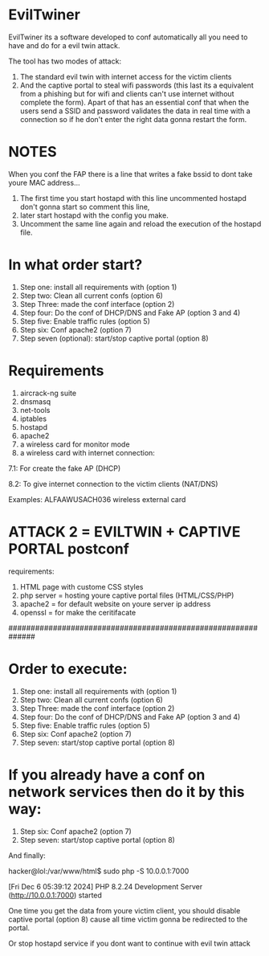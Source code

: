 # EvilTwiner

EvilTwiner its a software developed to conf automatically all you need to have and do for a evil twin attack.

The tool has two modes of attack: 

1. The standard evil twin with internet access for the victim clients
2. And the captive portal to steal wifi passwords (this last its a equivalent from a phishing but for wifi and clients can't use internet without complete the form).
   Apart of that has an essential conf that when the users send a SSID and password validates the data in real time with a connection so if he don't enter the right data gonna restart the form.

# NOTES

When you conf the FAP there is a line that writes a fake bssid to dont take youre MAC address...

1. The first time you start hostapd with this line uncommented hostapd don't gonna start so comment this line, 
2. later start hostapd with the config you make.
3. Uncomment the same line again and reload the execution of the hostapd file.


# In what order start?

1. Step one: install all requirements with (option 1)
2. Step two: Clean all current confs (option 6)
3. Step Three: made the conf interface (option 2)
4. Step four: Do the conf of DHCP/DNS and Fake AP (option 3 and 4)
5. Step five: Enable traffic rules (option 5)
6. Step six: Conf apache2 (option 7)
7. Step seven (optional): start/stop captive portal (option 8)

# Requirements

1. aircrack-ng suite
2. dnsmasq
3. net-tools
4. iptables
5. hostapd
6. apache2
7. a wireless card for monitor mode
8. a wireless card with internet connection:

7.1: For create the fake AP (DHCP)

8.2: To give internet connection to the victim clients (NAT/DNS)

Examples: ALFAAWUSACH036 wireless external card


# ATTACK 2 = EVILTWIN + CAPTIVE PORTAL postconf

requirements:

1. HTML page with custome CSS styles
2. php server = hosting youre captive portal files (HTML/CSS/PHP)
3. apache2 = for default website on youre server ip address
4. openssl = for make the ceritifacate

##############################################################

# Order to execute:

1. Step one: install all requirements with (option 1)
2. Step two: Clean all current confs (option 6)
3. Step Three: made the conf interface (option 2)
4. Step four: Do the conf of DHCP/DNS and Fake AP (option 3 and 4)
5. Step five: Enable traffic rules (option 5)
6. Step six: Conf apache2 (option 7)
8. Step seven: start/stop captive portal (option 8)

# If you already have a conf on network services then do it by this way:

1. Step six: Conf apache2 (option 7)
2. Step seven: start/stop captive portal (option 8)

And finally: 

hacker@lol:/var/www/html$ sudo php -S 10.0.0.1:7000 

[Fri Dec 6 05:39:12 2024] PHP 8.2.24 Development Server (http://10.0.0.1:7000) started


One time you get the data from youre victim client, you should disable captive portal (option 8) cause all time victim gonna be redirected to the portal.

Or stop hostapd service if you dont want to continue with evil twin attack
